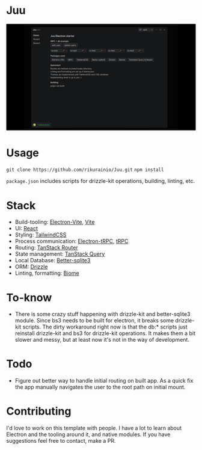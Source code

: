 # Juu
![UI image](/src/assets/images/juu-github-media.png?raw=true)

# Usage
`git clone https://github.com/rikurainio/Juu.git`
`npm install` 

`package.json` includes scripts for drizzle-kit operations, building, linting, etc.

# Stack
- Build-tooling:  [Electron-Vite](https://electron-vite.org/ "Electron-Vite"), [Vite](https://vitejs.dev/ "Vite")
- UI: [React](https://react.dev/ "React")
- Styling: [TailwindCSS](https://tailwindcss.com/ "TailwindCSS")
- Process communication: [Electron-tRPC](https://github.com/jsonnull/electron-trpc "Electron-tRPC"), [tRPC](https://trpc.io/ "tRPC")
- Routing: [TanStack Router](http:/https://tanstack.com/router/latest/docs/framework/react/overview/ "TanStack Router")
- State management: [TanStack Query](https://tanstack.com/query/latest/docs/framework/react/overview "TanStack Query")
- Local Database:  [Better-sqlite3](https://github.com/WiseLibs/better-sqlite3 "Better-sqlite3")
- ORM: [Drizzle](https://orm.drizzle.team/ "Drizzle")
- Linting, formatting: [Biome](https://biomejs.dev/ "Biome")

# To-know
- There is some crazy stuff happening with drizzle-kit and better-sqlite3 module. Since bs3 needs to be built for electron, it breaks some drizzle-kit scripts. The dirty workaround right now is that the db:* scripts just reinstall drizzle-kit and bs3 for drizzle-kit operations. It makes them a bit slower and messy, but at least now it's not in the way of development.

# Todo
- Figure out better way to handle initial routing on built app. As a quick fix the app manually navigates the user to the root path on initial mount.

# Contributing
I'd love to work on this template with people. I have a lot to learn about Electron and the tooling around it, and native modules.
If you have suggestions feel free to contact, make a PR.
